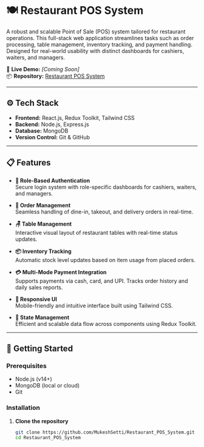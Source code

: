 # 🍽️ Restaurant POS System

A robust and scalable Point of Sale (POS) system tailored for restaurant operations. This full-stack web application streamlines tasks such as order processing, table management, inventory tracking, and payment handling. Designed for real-world usability with distinct dashboards for cashiers, waiters, and managers.

🔗 **Live Demo:** _[Coming Soon]_  
📦 **Repository:** [Restaurant POS System](https://github.com/MukeshSetti/Restaurant_POS_System)

---

## ⚙️ Tech Stack

- **Frontend:** React.js, Redux Toolkit, Tailwind CSS  
- **Backend:** Node.js, Express.js  
- **Database:** MongoDB  
- **Version Control:** Git & GitHub

---

## 📋 Features

- **🔐 Role-Based Authentication**  
  Secure login system with role-specific dashboards for cashiers, waiters, and managers.

- **🧾 Order Management**  
  Seamless handling of dine-in, takeout, and delivery orders in real-time.

- **🪑 Table Management**  
  Interactive visual layout of restaurant tables with real-time status updates.

- **📦 Inventory Tracking**  
  Automatic stock level updates based on item usage from placed orders.

- **💳 Multi-Mode Payment Integration**  
  Supports payments via cash, card, and UPI. Tracks order history and daily sales reports.

- **📱 Responsive UI**  
  Mobile-friendly and intuitive interface built using Tailwind CSS.

- **🔄 State Management**  
  Efficient and scalable data flow across components using Redux Toolkit.

---

## 🚀 Getting Started

### Prerequisites

- Node.js (v14+)
- MongoDB (local or cloud)
- Git

### Installation

1. **Clone the repository**
   ```bash
   git clone https://github.com/MukeshSetti/Restaurant_POS_System.git
   cd Restaurant_POS_System
